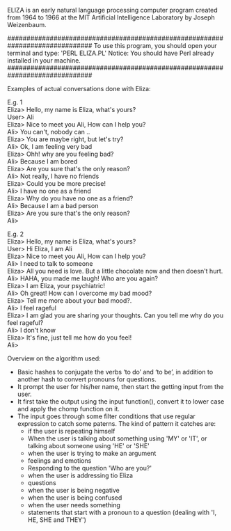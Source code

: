 
ELIZA is an early natural language processing computer program created from 1964 to 1966 at the MIT Artificial Intelligence Laboratory by Joseph Weizenbaum.

##############################################################################
To use this program, you should open your terminal and type:  'PERL ELIZA.PL'
Notice: You should have Perl already installed in your machine.
##############################################################################

Examples of actual conversations done with Eliza:

E.g. 1  
	Eliza> Hello, my name is Eliza, what's yours?  
	User> Ali  
	Eliza> Nice to meet you Ali, How can I help you?  
	Ali> You can't, nobody can ..  
	Eliza> You are maybe right, but let's try?  
	Ali> Ok, I am feeling very bad  
	Eliza> Ohh! why are you feeling bad?  
	Ali> Because I am bored  
	Eliza> Are you sure that's the only reason?  
	Ali> Not really, I have no friends  
	Eliza> Could you be more precise!  
	Ali> I have no one as a friend  
	Eliza> Why do you have no one as a friend?  
	Ali> Because I am a bad person  
	Eliza> Are you sure that's the only reason?   
	Ali>  
    
E.g. 2  
    Eliza> Hello, my name is Eliza, what's yours?  
    User> Hi Eliza, I am Ali  
    Eliza> Nice to meet you Ali, How can I help you?   
    Ali> I need to talk to someone  
    Eliza> All you need is love. But a little chocolate now and then doesn't hurt.  
    Ali> HAHA, you made me laugh! Who are you again?  
    Eliza> I am Eliza, your psychiatric!  
    Ali> Oh great! How can I overcome my bad mood?  
    Eliza> Tell me more about your bad mood?.  
    Ali> I feel rageful  
    Eliza> I am glad you are sharing your thoughts. Can you tell me why do you feel rageful?  
    Ali> I don't know  
    Eliza> It's fine, just tell me how do you feel!  
    Ali>  

Overview on the algorithm used:
- Basic hashes to conjugate the verbs ‘to do’ and ‘to be’, in addition to another hash to convert pronouns for questions.
- It prompt the user for his/her name, then start the getting input from the user.
- It first take the output using the input function(), convert it to lower case and apply the chomp function on it.
- The input goes through some filter conditions that use regular expression to catch some paterns.
  The kind of pattern it catches are:
    * if the user is repeating himself
    * When the user is talking about something using 'MY' or 'IT', or talking about someone using 'HE' or 'SHE'
    * when the user is trying to make an argument
    * feelings and emotions
    * Responding to the question 'Who are you?'
    * when the user is addressing tio Eliza
    * questions
    * when the user is being negative
    * when the user is being confused
    * when the user needs something
    * statements that start with a pronoun to a question (dealing with 'I, HE, SHE and THEY')

